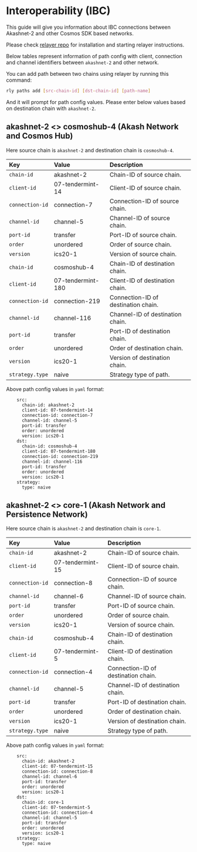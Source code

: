 # Interoperability \(IBC\)

This guide will give you information about IBC connections between Akashnet-2 and other Cosmos SDK based networks.

Please check [relayer repo](https://github.com/cosmos/relayer) for installation and starting relayer instructions.

Below tables represent information of path config with client, connection and channel identifiers between `akashnet-2` and other network.

You can add path between two chains using relayer by running this command:

```bash
rly paths add [src-chain-id] [dst-chain-id] [path-name]
```

And it will prompt for path config values. Please enter below values based on destination chain with `akashnet-2`.

## akashnet-2 &lt;&gt; cosmoshub-4 \(Akash Network and Cosmos Hub\)

Here source chain is `akashnet-2` and destination chain is `cosmoshub-4`.

| Key | Value | Description |
| :--- | :--- | :--- |
| `chain-id` | akashnet-2 | Chain-ID of source chain. |
| `client-id` | 07-tendermint-14 | Client-ID of source chain. |
| `connection-id` | connection-7 | Connection-ID of source chain. |
| `channel-id` | channel-5 | Channel-ID of source chain. |
| `port-id` | transfer | Port-ID of source chain. |
| `order` | unordered | Order of source chain. |
| `version` | ics20-1 | Version of source chain. |
| `chain-id` | cosmoshub-4 | Chain-ID of destination chain. |
| `client-id` | 07-tendermint-180 | Client-ID of destination chain. |
| `connection-id` | connection-219 | Connection-ID of destination chain. |
| `channel-id` | channel-116 | Channel-ID of destination chain. |
| `port-id` | transfer | Port-ID of destination chain. |
| `order` | unordered | Order of destination chain. |
| `version` | ics20-1 | Version of destination chain. |
| `strategy.type` | naive | Strategy type of path. |

Above path config values in `yaml` format:

```text
    src:
      chain-id: akashnet-2
      client-id: 07-tendermint-14
      connection-id: connection-7
      channel-id: channel-5
      port-id: transfer
      order: unordered
      version: ics20-1
    dst:
      chain-id: cosmoshub-4
      client-id: 07-tendermint-180
      connection-id: connection-219
      channel-id: channel-116
      port-id: transfer
      order: unordered
      version: ics20-1
    strategy:
      type: naive
```

## akashnet-2 &lt;&gt; core-1 \(Akash Network and Persistence Network\)

Here source chain is `akashnet-2` and destination chain is `core-1`.

| Key | Value | Description |
| :--- | :--- | :--- |
| `chain-id` | akashnet-2 | Chain-ID of source chain. |
| `client-id` | 07-tendermint-15 | Client-ID of source chain. |
| `connection-id` | connection-8 | Connection-ID of source chain. |
| `channel-id` | channel-6 | Channel-ID of source chain. |
| `port-id` | transfer | Port-ID of source chain. |
| `order` | unordered | Order of source chain. |
| `version` | ics20-1 | Version of source chain. |
| `chain-id` | cosmoshub-4 | Chain-ID of destination chain. |
| `client-id` | 07-tendermint-5 | Client-ID of destination chain. |
| `connection-id` | connection-4 | Connection-ID of destination chain. |
| `channel-id` | channel-5 | Channel-ID of destination chain. |
| `port-id` | transfer | Port-ID of destination chain. |
| `order` | unordered | Order of destination chain. |
| `version` | ics20-1 | Version of destination chain. |
| `strategy.type` | naive | Strategy type of path. |

Above path config values in `yaml` format:

```text
    src:
      chain-id: akashnet-2
      client-id: 07-tendermint-15
      connection-id: connection-8
      channel-id: channel-6
      port-id: transfer
      order: unordered
      version: ics20-1
    dst:
      chain-id: core-1
      client-id: 07-tendermint-5
      connection-id: connection-4
      channel-id: channel-5
      port-id: transfer
      order: unordered
      version: ics20-1
    strategy:
      type: naive
```


